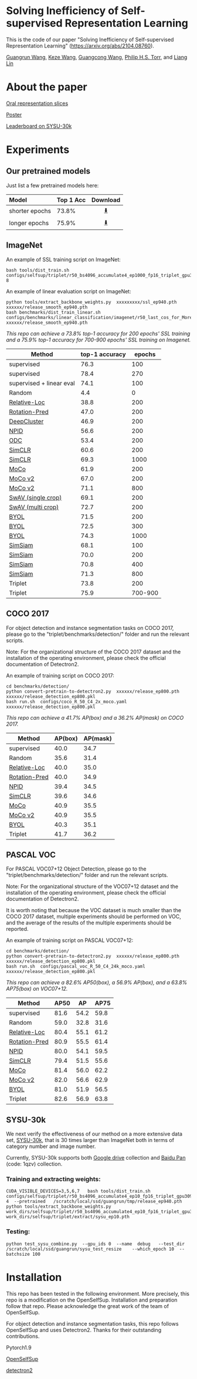 # Solving Inefficiency of Self-supervised Representation Learning


This is the code of our paper "Solving Inefficiency of Self-supervised Representation Learning" (https://arxiv.org/abs/2104.08760).

[Guangrun Wang](https://wanggrun.github.io), [Keze Wang](https://kezewang.com/tutorials.html), [Guangcong Wang](https://wanggcong.github.io), [Philip H.S. Torr](https://www.robots.ox.ac.uk/~phst/), and [Liang Lin](http://www.linliang.net/)



# About the paper

[Oral representation slices](https://drive.google.com/file/d/1lgEUss4UJS2HN2uuCYeFeY_E9cmF2G1y/view)

[Poster](https://drive.google.com/file/d/1gHC2yr9vQjNBAaZChvU64ORXqzvoVG9_/view)

[Leaderboard on SYSU-30k](https://paperswithcode.com/sota/person-re-identification-on-sysu-30k)


# Experiments

## Our pretrained models

Just list a few pretrained models here:

| Model            | Top 1 Acc | Download                                                                          |
|:-----------------|:------------|:---------------------------------------------------------------------------------:|
| shorter epochs   | 73.8%     | [:arrow_down:](https://drive.google.com/file/d/1ZKXgFIrnREuX94l8ARQF5ID9gTwleWjr/view?usp=sharing) |
| longer epochs    | 75.9%     | [:arrow_down:](https://drive.google.com/file/d/19nO2IrT856-0N9BUyZlOrmwafYx-aHNe/view?usp=sharing) |



## ImageNet

An example of SSL training script on ImageNet:


```shell
bash tools/dist_train.sh configs/selfsup/triplet/r50_bs4096_accumulate4_ep1000_fp16_triplet_gpu3090 8
```

An example of linear evaluation script on ImageNet:

```shell
python tools/extract_backbone_weights.py  xxxxxxxxx/ssl_ep940.pth    xxxxxx/release_smooth_ep940.pth
bash benchmarks/dist_train_linear.sh configs/benchmarks/linear_classification/imagenet/r50_last_cos_for_MoreSslEpoch.py  xxxxxx/release_smooth_ep940.pth
```


<em>This repo can achieve a 73.8% top-1 accuracy for 200 epochs' SSL training and a 75.9% top-1 accuracy for 700-900 epochs' SSL training on Imagenet. </em>
  <table><thead><tr><th>Method</th><th>top-1 accuracy</th><th> epochs</th></tr></thead><tbody>
  	<tr><td>supervised</td><td>76.3</td><td>100</td></tr>
  	<tr><td>supervised</td><td>78.4</td><td>270</td></tr>
  	<tr><td>supervised + linear eval</td><td>74.1</td><td>100</td></tr>
  	<tr><td>Random</td><td>4.4</td><td>0</td></tr>
  	<tr><td><a href="https://www.cv-foundation.org/openaccess/content_iccv_2015/papers/Doersch_Unsupervised_Visual_Representation_ICCV_2015_paper.pdf" target="_blank" rel="noopener noreferrer">Relative-Loc</a></td><td>38.8</td><td>200</td></tr>
  	<tr><td><a href="https://arxiv.org/abs/1803.07728" target="_blank" rel="noopener noreferrer">Rotation-Pred</a></td><td>47.0</td><td>200</td></tr>
  	<tr><td><a href="https://arxiv.org/abs/1807.05520" target="_blank" rel="noopener noreferrer">DeepCluster</a></td><td>46.9</td><td>200</td></tr>
  	<tr><td><a href="https://arxiv.org/abs/1805.01978" target="_blank" rel="noopener noreferrer">NPID</a></td><td>56.6</td><td>200</td></tr>
  	<tr><td><a href="http://openaccess.thecvf.com/content_CVPR_2020/papers/Zhan_Online_Deep_Clustering_for_Unsupervised_Representation_Learning_CVPR_2020_paper.pdf" target="_blank" rel="noopener noreferrer">ODC</a></td><td>53.4</td><td>200</td></tr>
  	<tr><td><a href="https://arxiv.org/abs/2002.05709" target="_blank" rel="noopener noreferrer">SimCLR</a></td><td>60.6</td><td>200</td></tr>
  	<tr><td><a href="https://arxiv.org/abs/2002.05709" target="_blank" rel="noopener noreferrer">SimCLR</a></td><td>69.3</td><td>1000</td></tr>
  	<tr><td><a href="https://arxiv.org/abs/1911.05722" target="_blank" rel="noopener noreferrer">MoCo</a></td><td>61.9</td><td>200</td></tr>
  	<tr><td><a href="https://arxiv.org/abs/2003.04297" target="_blank" rel="noopener noreferrer">MoCo v2</a></td><td>67.0</td><td>200</td></tr>
  	<tr><td><a href="https://arxiv.org/abs/2003.04297" target="_blank" rel="noopener noreferrer">MoCo v2</a></td><td>71.1</td><td>800</td></tr><tr>
  	<td><a href="https://arxiv.org/abs/2006.09882" target="_blank" rel="noopener noreferrer">SwAV (single crop)</a></td><td>69.1</td><td>200</td></tr>
  	<tr><td><a href="https://arxiv.org/abs/2006.09882" target="_blank" rel="noopener noreferrer">SwAV (multi crop)</a></td><td>72.7</td><td>200</td></tr>
  	<tr><td><a href="https://arxiv.org/abs/2006.07733" target="_blank" rel="noopener noreferrer">BYOL </a></td><td>71.5</td><td>200</td></tr>
  	<tr><td><a href="https://arxiv.org/abs/2006.07733" target="_blank" rel="noopener noreferrer">BYOL </a></td><td>72.5</td><td>300</td></tr>
  	<tr><td><a href="https://arxiv.org/abs/2006.07733" target="_blank" rel="noopener noreferrer">BYOL </a></td><td>74.3</td><td>1000</td></tr>
  	<tr><td><a href="https://arxiv.org/abs/2011.10566" target="_blank" rel="noopener noreferrer">SimSiam </a></td><td>68.1</td><td>100</td></tr>
  	<tr><td><a href="https://arxiv.org/abs/2011.10566" target="_blank" rel="noopener noreferrer">SimSiam </a></td><td>70.0</td><td>200</td></tr>
  	<tr><td><a href="https://arxiv.org/abs/2011.10566" target="_blank" rel="noopener noreferrer">SimSiam </a></td><td>70.8</td><td>400</td></tr>
  	<tr><td><a href="https://arxiv.org/abs/2011.10566" target="_blank" rel="noopener noreferrer">SimSiam </a></td><td>71.3</td><td>800</td></tr>
  	<tr><td>Triplet</td><td>73.8</td><td>200</td></tr>
  	<tr><td>Triplet</td><td>75.9</td><td>700-900</td></tr>
  </tbody></table>




## COCO 2017

For object detection and instance segmentation tasks on COCO 2017, please go to the "triplet/benchmarks/detection/" folder and run the relevant scripts.

Note: For the organizational structure of the COCO 2017 dataset and the installation of the operating environment, please check the official documentation of Detectron2.

An example of training script on COCO 2017:


```shell
cd benchmarks/detection/
python convert-pretrain-to-detectron2.py  xxxxxx/release_ep800.pth  xxxxxx/release_detection_ep800.pkl
bash run.sh  configs/coco_R_50_C4_2x_moco.yaml   xxxxxx/release_detection_ep800.pkl
```


<em>This repo can achieve a 41.7% AP(box) and a 36.2% AP(mask) on COCO 2017. </em>
  <table><thead><tr><th>Method</th><th>AP(box)</th><th> AP(mask)</th></tr></thead><tbody>
  	<tr><td>supervised</td><td>40.0</td><td>34.7</td></tr>
  	<tr><td>Random</td><td>35.6</td><td>31.4</td></tr>
  	<tr><td><a href="https://www.cv-foundation.org/openaccess/content_iccv_2015/papers/Doersch_Unsupervised_Visual_Representation_ICCV_2015_paper.pdf" target="_blank" rel="noopener noreferrer">Relative-Loc</a></td><td>40.0</td><td>35.0</td></tr>
  	<tr><td><a href="https://arxiv.org/abs/1803.07728" target="_blank" rel="noopener noreferrer">Rotation-Pred</a></td><td>40.0</td><td>34.9</td></tr>
  	<tr><td><a href="https://arxiv.org/abs/1805.01978" target="_blank" rel="noopener noreferrer">NPID</a></td><td>39.4</td><td>34.5</td></tr>
  	<tr><td><a href="https://arxiv.org/abs/2002.05709" target="_blank" rel="noopener noreferrer">SimCLR</a></td><td>39.6</td><td>34.6</td></tr>
  	<tr><td><a href="https://arxiv.org/abs/1911.05722" target="_blank" rel="noopener noreferrer">MoCo</a></td><td>40.9</td><td>35.5</td></tr>
  	<tr><td><a href="https://arxiv.org/abs/2003.04297" target="_blank" rel="noopener noreferrer">MoCo v2</a></td><td>40.9</td><td>35.5</td></tr>
  	<tr><td><a href="https://arxiv.org/abs/2006.07733" target="_blank" rel="noopener noreferrer">BYOL </a></td><td>40.3</td><td>35.1</td></tr>
  	<tr><td>Triplet</td><td>41.7</td><td>36.2</td></tr>
  </tbody></table>


## PASCAL VOC

For PASCAL VOC07+12 Object Detection, please go to the "triplet/benchmarks/detection/" folder and run the relevant scripts.

Note: For the organizational structure of the VOC07+12 dataset and the installation of the operating environment, please check the official documentation of Detectron2.

It is worth noting that because the VOC dataset is much smaller than the COCO 2017 dataset, multiple experiments should be performed on VOC, and the average of the results of the multiple experiments should be reported.


An example of training script on PASCAL VOC07+12:


```shell
cd benchmarks/detection/
python convert-pretrain-to-detectron2.py  xxxxxx/release_ep800.pth  xxxxxx/release_detection_ep800.pkl
bash run.sh  configs/pascal_voc_R_50_C4_24k_moco.yaml   xxxxxx/release_detection_ep800.pkl
```

<em>This repo can achieve a 82.6% AP50(box), a 56.9% AP(box), and a 63.8% AP75(box) on VOC07+12. </em>
  <table><thead><tr><th>Method</th><th>AP50</th><th> AP</th><th> AP75</th></tr></thead><tbody>
  	<tr><td>supervised</td><td>81.6</td><td>54.2</td><td>59.8</td></tr>
  	<tr><td>Random</td><td>59.0</td><td>32.8</td><td>31.6</td></tr>
  	<tr><td><a href="https://www.cv-foundation.org/openaccess/content_iccv_2015/papers/Doersch_Unsupervised_Visual_Representation_ICCV_2015_paper.pdf" target="_blank" rel="noopener noreferrer">Relative-Loc</a></td><td>80.4</td><td>55.1</td><td>61.2</td></tr>
  	<tr><td><a href="https://arxiv.org/abs/1803.07728" target="_blank" rel="noopener noreferrer">Rotation-Pred</a></td><td>80.9</td><td>55.5</td><td>61.4</td></tr>
  	<tr><td><a href="https://arxiv.org/abs/1805.01978" target="_blank" rel="noopener noreferrer">NPID</a></td><td>80.0</td><td>54.1</td><td>59.5</td></tr>
  	<tr><td><a href="https://arxiv.org/abs/2002.05709" target="_blank" rel="noopener noreferrer">SimCLR</a></td><td>79.4</td><td>51.5</td><td> 55.6</td></tr>
  	<tr><td><a href="https://arxiv.org/abs/1911.05722" target="_blank" rel="noopener noreferrer">MoCo</a></td><td>81.4</td><td>56.0</td><td>62.2</td></tr>
  	<tr><td><a href="https://arxiv.org/abs/2003.04297" target="_blank" rel="noopener noreferrer">MoCo v2</a></td><td>82.0</td><td>56.6</td><td>62.9</td></tr>
  	<tr><td><a href="https://arxiv.org/abs/2006.07733" target="_blank" rel="noopener noreferrer">BYOL </a></td><td>81.0</td><td>51.9</td><td>56.5</td></tr>
  	<tr><td>Triplet</td><td>82.6</td><td>56.9</td><td>63.8</td></tr>
  </tbody></table>


## SYSU-30k


We next verify the effectiveness of our method on a more extensive data set, [SYSU-30k](https://github.com/wanggrun/SYSU-30k), that is 30 times larger than ImageNet both in terms of category number and image number.

Currently, SYSU-30k supports both [Google drive](https://drive.google.com/drive/folders/1MTxZ4UN_mbxjByZgcAki-H10zDzzeyuJ) collection and [Baidu Pan](https://pan.baidu.com/s/1Y9phSZ5jy02szFZB_KqlyQ#list/path=%2F) (code: 1qzv) collection.


### Training and extracting weights:

```shell
CUDA_VISIBLE_DEVICES=3,5,6,7   bash tools/dist_train.sh configs/selfsup/triplet/r50_bs4096_accumulate4_ep10_fp16_triplet_gpu3090_sysu30k.py    4  --pretrained   /scratch/local/ssd/guangrun/tmp/release_ep940.pth
python tools/extract_backbone_weights.py   work_dirs/selfsup/triplet/r50_bs4096_accumulate4_ep10_fp16_triplet_gpu3090_sysu30k/epoch_10.pth    work_dirs/selfsup/triplet/extract/sysu_ep10.pth
```

### Testing:

```shell
python test_sysu_combine.py  --gpu_ids 0  --name  debug   --test_dir   /scratch/local/ssd/guangrun/sysu_test_resize    --which_epoch 10  --batchsize 100
```




# Installation

This repo has been tested in the following environment. More precisely, this repo is a modification on the OpenSelfSup. Installation and preparation follow that repo. Please acknowledge the great work of the team of OpenSelfSup.

For object detection and instance segmentation tasks, this repo follows OpenSelfSup and uses Detectron2. Thanks for their outstanding contributions.

Pytorch1.9

[OpenSelfSup](https://github.com/open-mmlab/OpenSelfSup)


[detectron2](https://github.com/facebookresearch/detectron2)
